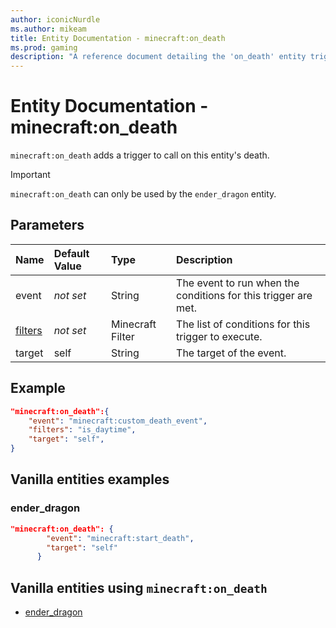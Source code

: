 ```yaml
---
author: iconicNurdle
ms.author: mikeam
title: Entity Documentation - minecraft:on_death
ms.prod: gaming
description: "A reference document detailing the 'on_death' entity trigger"
---
```


# Entity Documentation - minecraft:on_death

`minecraft:on_death` adds a trigger to call on this entity's death.

>[!IMPORTANT]
> `minecraft:on_death` can only be used by the `ender_dragon` entity.

## Parameters

|Name |Default Value  |Type  |Description  |
|:----------|:----------|:----------|:----------|
|event|*not set* | String|  The event to run when the conditions for this trigger are met. |
|[filters](../FilterList.md)|*not set* | Minecraft Filter| The list of conditions for this trigger to execute. |
|target| self| String| The target of the event. |

## Example

```json
"minecraft:on_death":{
    "event": "minecraft:custom_death_event",
    "filters": "is_daytime",
    "target": "self",
}
```

## Vanilla entities examples

### ender_dragon

```json
"minecraft:on_death": {
        "event": "minecraft:start_death",
        "target": "self"
      }
```

## Vanilla entities using `minecraft:on_death`

- [ender_dragon](../../../../Source/VanillaBehaviorPack_Snippets/entities/ender_dragon.md)
